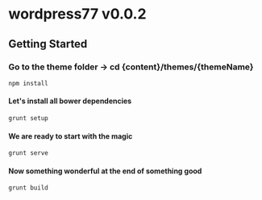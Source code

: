 # wordpress77 v0.0.2

## Getting Started

### Go to the theme folder -> cd {content}/themes/{themeName}
```shell
npm install 
```

#### Let's install all bower dependencies
```shell
grunt setup
```

#### We are ready to start with the magic
```shell
grunt serve
```

#### Now something wonderful at the end of something good 
```shell
grunt build
```
